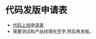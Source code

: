 # 代码发版申请表

- [代码上线申请表](https://docs.qq.com/sheet/DWWNCT2xkQkVITWFQ?tab=BB08J2)
- 需要测试和产品经理先签字,然后再发版。
